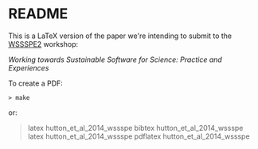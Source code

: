 # README #

This is a LaTeX version of the paper we're intending to submit to the [WSSSPE2][wssspe2] workshop:

*Working towards Sustainable Software for Science: Practice and Experiences*

To create a PDF:

	> make

or:

  > latex hutton_et_al_2014_wssspe
  > bibtex hutton_et_al_2014_wssspe
  > latex hutton_et_al_2014_wssspe
  > pdflatex hutton_et_al_2014_wssspe

[wssspe2]: http://wssspe.researchcomputing.org.uk/wssspe2/

